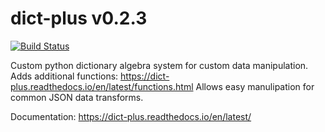 # dict-plus v0.2.3

[![Build Status](https://travis-ci.org/spencer-hanson/dict-plus.svg?branch=master)](https://travis-ci.org/spencer-hanson/dict-plus)

Custom python dictionary algebra system for custom data manipulation. Adds additional functions: https://dict-plus.readthedocs.io/en/latest/functions.html
Allows easy manulipation for common JSON data transforms.

Documentation: https://dict-plus.readthedocs.io/en/latest/

